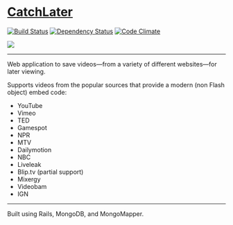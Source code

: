 # [CatchLater](https://catchlater.com)

[![Build Status](https://travis-ci.org/BrettBukowski/CatchLater.svg?branch=master)](https://travis-ci.org/BrettBukowski/CatchLater) [![Dependency Status](https://gemnasium.com/BrettBukowski/CatchLater.svg)](https://gemnasium.com/BrettBukowski/CatchLater) [![Code Climate](https://codeclimate.com/github/BrettBukowski/CatchLater.png)](https://codeclimate.com/github/BrettBukowski/CatchLater)


![](http://i.imgur.com/kxWGaBD.png)

*****

Web application to save videos—from a variety of different websites—for later viewing.

Supports videos from the popular sources that provide a modern (non Flash object) embed code:

* YouTube
* Vimeo
* TED
* Gamespot
* NPR
* MTV
* Dailymotion
* NBC
* Liveleak
* Blip.tv (partial support)
* Mixergy
* Videobam
* IGN

*****

Built using Rails, MongoDB, and MongoMapper.
